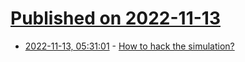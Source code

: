 # [Published on 2022-11-13](index.md)

* [2022-11-13, 05:31:01](https://news.ycombinator.com/item?id=33580366) - [How to hack the simulation?](https://www.researchgate.net/publication/364811408_How_to_Hack_the_Simulation)

